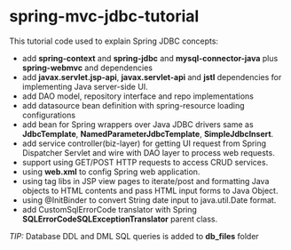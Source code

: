 # spring-mvc-jdbc-tutorial

This tutorial code used to explain Spring JDBC concepts:

* add **spring-context** and **spring-jdbc** and **mysql-connector-java** plus **spring-webmvc** and dependencies
* add **javax.servlet.jsp-api**, **javax.servlet-api** and **jstl** dependencies for implementing Java server-side UI.
* add DAO model, repository interface and repo implementations
* add datasource bean definition with spring-resource loading configurations
* add bean for Spring wrappers over Java JDBC drivers same as **JdbcTemplate**, **NamedParameterJdbcTemplate**, **SimpleJdbcInsert**.
* add service controller(biz-layer) for getting UI request from Spring Dispatcher Servlet and wire with DAO layer to process web requests.
* support using GET/POST HTTP requests to access CRUD services.
* using **web.xml** to config Spring web application.
* using tag libs in JSP view pages to iterate/post and formatting Java objects to HTML contents and pass HTML input forms to Java Object.
* using @InitBinder to convert String date input to java.util.Date format.
* add CustomSqlErrorCode translator with Spring **SQLErrorCodeSQLExceptionTranslator** parent class.

_TIP:_ Database DDL and DML SQL queries is added to **db_files** folder
